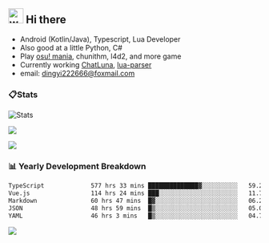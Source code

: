## <img alt="wave" src="https://raw.githubusercontent.com/MartinHeinz/MartinHeinz/master/wave.gif" width="30px"> Hi there

- Android (Kotlin/Java), Typescript, Lua Developer
- Also good at a little Python, C#
- Play [osu! mania](https://osu.ppy.sh/users/29808669), chunithm, l4d2, and more game
- Currently working [ChatLuna](https://github.com/ChatLunaLab), [lua-parser](https://github.com/dingyi222666/lua-parser)
- email: [dingyi222666@foxmail.com](mailto:dingyi222666@foxmail.com)

### 📋Stats

![Stats](https://github-readme-stats.vercel.app/api?username=dingyi222666&show_icons=true&icon_color=47A69E&title_color=47A69E&count_private=true)    

![](https://api.githubtrends.io/user/svg/dingyi222666/langs?time_range=one_year&include_private=True&loc_metric=changed&theme=classic)

![](http://github-profile-summary-cards.vercel.app/api/cards/productive-time?username=dingyi222666&theme=nord_dark&utcOffset=8)

### 📊 Yearly Development Breakdown

<!--START_SECTION:waka-->

```txt
TypeScript             577 hrs 33 mins ██████████████▓░░░░░░░░░░   59.26 %
Vue.js                 114 hrs 24 mins ███░░░░░░░░░░░░░░░░░░░░░░   11.74 %
Markdown               60 hrs 47 mins  █▓░░░░░░░░░░░░░░░░░░░░░░░   06.24 %
JSON                   48 hrs 59 mins  █▒░░░░░░░░░░░░░░░░░░░░░░░   05.03 %
YAML                   46 hrs 3 mins   █▒░░░░░░░░░░░░░░░░░░░░░░░   04.73 %
```

<!--END_SECTION:waka-->

![](https://komarev.com/ghpvc/?username=dingyi222666)
